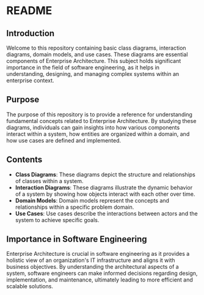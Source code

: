 # README

## Introduction

Welcome to this repository containing basic class diagrams, interaction diagrams, domain models, and use cases. These diagrams are essential components of Enterprise Architecture. This subject holds significant importance in the field of software engineering, as it helps in understanding, designing, and managing complex systems within an enterprise context.

## Purpose

The purpose of this repository is to provide a reference for understanding fundamental concepts related to Enterprise Architecture. By studying these diagrams, individuals can gain insights into how various components interact within a system, how entities are organized within a domain, and how use cases are defined and implemented.

## Contents

- **Class Diagrams**: These diagrams depict the structure and relationships of classes within a system.
- **Interaction Diagrams**: These diagrams illustrate the dynamic behavior of a system by showing how objects interact with each other over time.
- **Domain Models**: Domain models represent the concepts and relationships within a specific problem domain.
- **Use Cases**: Use cases describe the interactions between actors and the system to achieve specific goals.

## Importance in Software Engineering

Enterprise Architecture is crucial in software engineering as it provides a holistic view of an organization's IT infrastructure and aligns it with business objectives. By understanding the architectural aspects of a system, software engineers can make informed decisions regarding design, implementation, and maintenance, ultimately leading to more efficient and scalable solutions.

